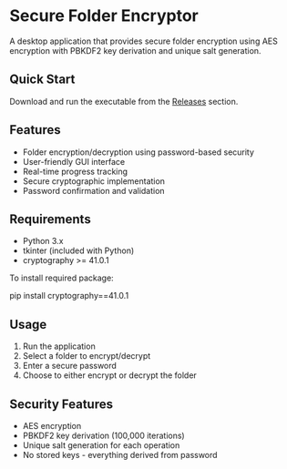 # Secure Folder Encryptor

A desktop application that provides secure folder encryption using AES encryption with PBKDF2 key derivation and unique salt generation.

## Quick Start
Download and run the executable from the [Releases](https://github.com/AlexSWagner/FolderEncryptor/releases) section.

## Features
- Folder encryption/decryption using password-based security
- User-friendly GUI interface
- Real-time progress tracking
- Secure cryptographic implementation
- Password confirmation and validation

## Requirements
- Python 3.x
- tkinter (included with Python)
- cryptography >= 41.0.1

To install required package:

pip install cryptography==41.0.1

## Usage
1. Run the application
2. Select a folder to encrypt/decrypt
3. Enter a secure password
4. Choose to either encrypt or decrypt the folder

## Security Features
- AES encryption
- PBKDF2 key derivation (100,000 iterations)
- Unique salt generation for each operation
- No stored keys - everything derived from password
